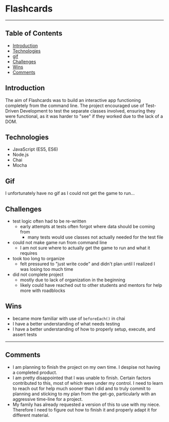 # Flashcards

---

## Table of Contents

- [Introduction](#introduction)
- [Technologies](#technologies)
- [gif](#gif)
- [Challenges](#challenges)
- [Wins](#wins)
- [Comments](#comments)

## Introduction

The aim of Flashcards was to build an interactive app functioning completely from the command line. The project encouraged use of Test-Driven Development to test the separate classes involved, ensuring they were functional, as it was harder to "see" if they worked due to the lack of a DOM.

## Technologies

- JavaScript (ES5, ES6)
- Node.js
- Chai
- Mocha

## Gif

I unfortunately have no gif as I could not get the game to run...

## Challenges

- test logic often had to be re-written
  - early attempts at tests often forgot where data should be coming from
    - many tests would use classes not actually needed for the test file
- could not make game run from command line
  - I am not sure where to actually get the game to run and what it requires
- took too long to organize
  - felt pressured to "just write code" and didn't plan until I realized I was losing too much time
- did not complete project
  - mostly due to lack of organization in the beginning
  - likely could have reached out to other students and mentors for help more with roadblocks

## Wins

- became more familiar with use of `beforeEach()` in chai
- I have a better understanding of what needs testing
- I have a better understanding of how to properly setup, execute, and assert tests

---

## Comments

- I am planning to finish the project on my own time. I despise not having a completed product.
- I am pretty disappointed that I was unable to finish. Certain factors contributed to this, most of which were under my control. I need to learn to reach out for help much sooner than I did and to truly commit to planning and sticking to my plan from the get-go, particularly with an aggressive time-line for a project.
- My family has already requested a version of this to use with my niece. Therefore I need to figure out how to finish it and properly adapt it for different material.